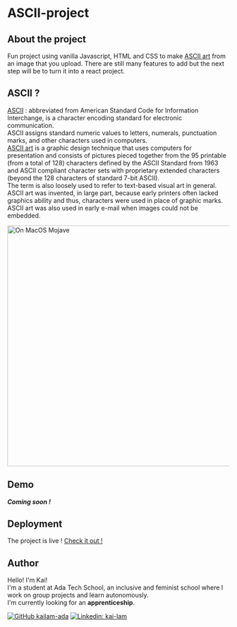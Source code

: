 # ASCII-project
<!-- ABOUT THE PROJECT -->

## About the project

Fun project using vanilla Javascript, HTML and CSS to make [ASCII art](https://en.wikipedia.org/wiki/ASCII_art) from an image that you upload.
There are still many features to add but the next step will be to turn it into a react project.

## ASCII ?

[ASCII](https://en.wikipedia.org/wiki/ASCII) : abbreviated from American Standard Code for Information Interchange, is a character encoding standard for electronic communication.<br/>
ASCII assigns standard numeric values to letters, numerals, punctuation marks, and other characters used in computers.<br/>
[ASCII art](https://en.wikipedia.org/wiki/ASCII_art) is a graphic design technique that uses computers for presentation and consists of pictures pieced together from the 95 printable (from a total of 128) characters defined by the ASCII Standard from 1963 and ASCII compliant character sets with proprietary extended characters (beyond the 128 characters of standard 7-bit ASCII).<br/>
The term is also loosely used to refer to text-based visual art in general.<br/>
ASCII art was invented, in large part, because early printers often lacked graphics ability and thus, characters were used in place of graphic marks.<br/>
ASCII art was also used in early e-mail when images could not be embedded.
<p><a href="https://commons.wikimedia.org/wiki/File:Neofetch.png#/media/File:Neofetch.png"><img src="https://upload.wikimedia.org/wikipedia/commons/3/30/Neofetch.png" alt="On MacOS Mojave" height="545" width="1100"></a></p>

## Demo

***Coming soon !***

## Deployment

The project is live ! [Check it out !](https://kailam-ada.github.io/ASCII-project/)

## Author

Hello! I'm Kai!<br/>
I'm a student at Ada Tech School, an inclusive and feminist school where I work on group projects and learn autonomously.<br/>
I'm currently looking for an **apprenticeship**.

[![GitHub kailam-ada](https://img.shields.io/github/followers/kailam-ada)](https://github.com/kailam-ada)
[![Linkedin: kai-lam](https://img.shields.io/badge/-kailam-blue?style=flat-square&logo=Linkedin&logoColor=white&link=https://www.linkedin.com/in/kai-lam)](https://linkedin.com/in/kai-lam)

